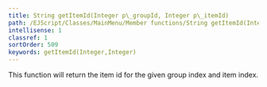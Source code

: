 ```yaml
---
title: String getItemId(Integer p\_groupId, Integer p\_itemId)
path: /EJScript/Classes/MainMenu/Member functions/String getItemId(Integer p_groupId, Integer p_itemId)
intellisense: 1
classref: 1
sortOrder: 509
keywords: getItemId(Integer,Integer)
---
```



This function will return the item id for the given group index and item index.


